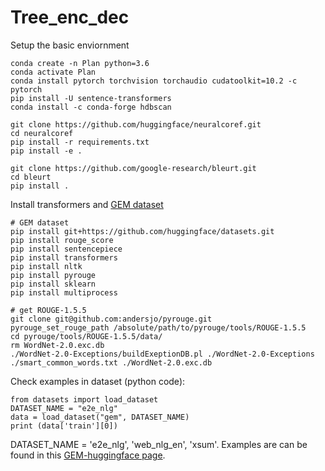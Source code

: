 # Tree_enc_dec

Setup the basic enviornment

```
conda create -n Plan python=3.6
conda activate Plan
conda install pytorch torchvision torchaudio cudatoolkit=10.2 -c pytorch
pip install -U sentence-transformers
conda install -c conda-forge hdbscan
```

```
git clone https://github.com/huggingface/neuralcoref.git
cd neuralcoref
pip install -r requirements.txt
pip install -e .
```

```
git clone https://github.com/google-research/bleurt.git
cd bleurt
pip install .
```

Install transformers and [GEM dataset](https://gem-benchmark.com/tutorials/modeling)

```
# GEM dataset
pip install git+https://github.com/huggingface/datasets.git
pip install rouge_score
pip install sentencepiece
pip install transformers
pip install nltk
pip install pyrouge
pip install sklearn
pip install multiprocess

# get ROUGE-1.5.5
git clone git@github.com:andersjo/pyrouge.git
pyrouge_set_rouge_path /absolute/path/to/pyrouge/tools/ROUGE-1.5.5
cd pyrouge/tools/ROUGE-1.5.5/data/
rm WordNet-2.0.exc.db
./WordNet-2.0-Exceptions/buildExeptionDB.pl ./WordNet-2.0-Exceptions ./smart_common_words.txt ./WordNet-2.0.exc.db
```

Check examples in dataset (python code):
```
from datasets import load_dataset
DATASET_NAME = "e2e_nlg"
data = load_dataset("gem", DATASET_NAME)
print (data['train'][0])
```
DATASET_NAME = 'e2e_nlg', 'web_nlg_en', 'xsum'. Examples are can be found in this [GEM-huggingface page](https://huggingface.co/datasets/gem#data-splits).
